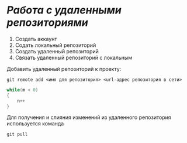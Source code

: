 # ***Работа с удаленными репозиториями***
1. Создать аккаунт
2. Содать локальный репозиторий
3. Создать удаленный репозиторий
4. Связать удаленный репозиторий с локальным

Добавить удаленный репозиторий к проекту:
```
git remote add <имя для репозитория> <url-адрес репозитория в сети>
```
```C#
while(m < 0)
{
    n++
}
```
Для получения и слияния изменений из удаленного репозитория используется команда 
```
git pull
```
